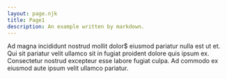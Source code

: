 ```yaml
---
layout: page.njk
title: Page1
description: An example written by markdown.
---
```


Ad magna incididunt nostrud mollit dolor$ eiusmod pariatur nulla est ut et. Qui sit pariatur velit ullamco sit in fugiat proident dolore quis ipsum ex. Consectetur nostrud excepteur esse labore fugiat culpa. Ad commodo ex eiusmod aute ipsum velit ullamco pariatur.
